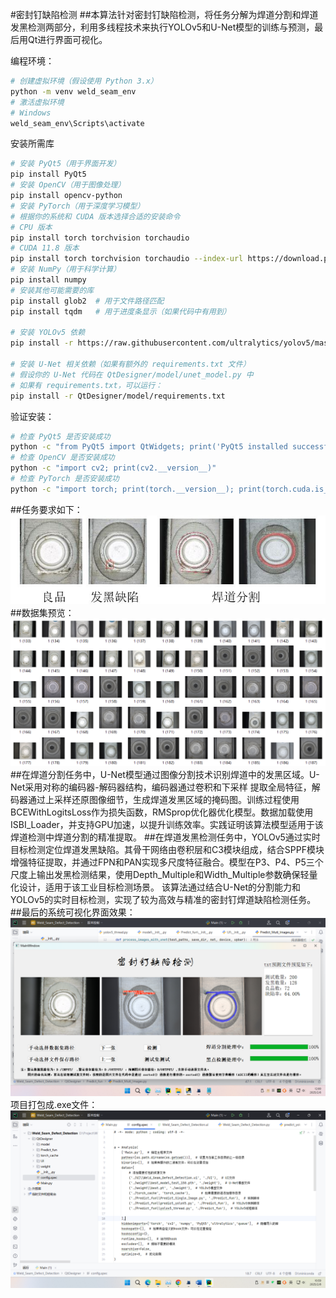 #密封钉缺陷检测
##本算法针对密封钉缺陷检测，将任务分解为焊道分割和焊道发黑检测两部分，利用多线程技术来执行YOLOv5和U-Net模型的训练与预测，最后用Qt进行界面可视化。

编程环境：
```bash
# 创建虚拟环境（假设使用 Python 3.x）
python -m venv weld_seam_env
# 激活虚拟环境
# Windows
weld_seam_env\Scripts\activate
```
安装所需库
```bash
# 安装 PyQt5（用于界面开发）
pip install PyQt5
# 安装 OpenCV（用于图像处理）
pip install opencv-python
# 安装 PyTorch（用于深度学习模型）
# 根据你的系统和 CUDA 版本选择合适的安装命令
# CPU 版本
pip install torch torchvision torchaudio
# CUDA 11.8 版本
pip install torch torchvision torchaudio --index-url https://download.pytorch.org/whl/cu118
# 安装 NumPy（用于科学计算）
pip install numpy
# 安装其他可能需要的库
pip install glob2  # 用于文件路径匹配
pip install tqdm   # 用于进度条显示（如果代码中有用到）

# 安装 YOLOv5 依赖
pip install -r https://raw.githubusercontent.com/ultralytics/yolov5/master/requirements.txt

# 安装 U-Net 相关依赖（如果有额外的 requirements.txt 文件）
# 假设你的 U-Net 代码在 QtDesigner/model/unet_model.py 中
# 如果有 requirements.txt，可以运行：
pip install -r QtDesigner/model/requirements.txt
```
验证安装：
```bash
# 检查 PyQt5 是否安装成功
python -c "from PyQt5 import QtWidgets; print('PyQt5 installed successfully')"
# 检查 OpenCV 是否安装成功
python -c "import cv2; print(cv2.__version__)"
# 检查 PyTorch 是否安装成功
python -c "import torch; print(torch.__version__); print(torch.cuda.is_available())"
```

##任务要求如下：
![image](https://github.com/xuchuanleikeshi/xuchuanleikshi.github.io/blob/main/%E6%A3%80%E6%B5%8B%E8%A6%81%E6%B1%82.JPG)<br>
##数据集预览：
![image](https://github.com/xuchuanleikeshi/xuchuanleikshi.github.io/blob/main/%E5%B1%8F%E5%B9%95%E6%88%AA%E5%9B%BE%202025-02-08%20102716.png)
##在焊道分割任务中，U-Net模型通过图像分割技术识别焊道中的发黑区域。U-Net采用对称的编码器-解码器结构，编码器通过卷积和下采样 提取全局特征，解码器通过上采样还原图像细节，生成焊道发黑区域的掩码图。训练过程使用BCEWithLogitsLoss作为损失函数，RMSprop优化器优化模型。数据加载使用ISBI_Loader，并支持GPU加速，以提升训练效率。实践证明该算法模型适用于该焊道检测中焊道分割的精准提取。
##在焊道发黑检测任务中，YOLOv5通过实时目标检测定位焊道发黑缺陷。其骨干网络由卷积层和C3模块组成，结合SPPF模块增强特征提取，并通过FPN和PAN实现多尺度特征融合。模型在P3、P4、P5三个尺度上输出发黑检测结果，使用Depth_Multiple和Width_Multiple参数确保轻量化设计，适用于该工业目标检测场景。
该算法通过结合U-Net的分割能力和YOLOv5的实时目标检测，实现了较为高效与精准的密封钉焊道缺陷检测任务。
##最后的系统可视化界面效果：
![image](https://github.com/xuchuanleikeshi/xuchuanleikshi.github.io/blob/main/%E5%B1%8F%E5%B9%95%E6%88%AA%E5%9B%BE%202025-02-06%20120059.png)
项目打包成.exe文件：
![image](https://github.com/xuchuanleikeshi/xuchuanleikshi.github.io/blob/main/%E5%B1%8F%E5%B9%95%E6%88%AA%E5%9B%BE%202025-02-08%20105921.png)
